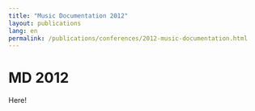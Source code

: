```yaml
---
title: "Music Documentation 2012"
layout: publications
lang: en
permalink: /publications/conferences/2012-music-documentation.html
---
```


# MD 2012

Here!
